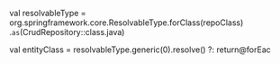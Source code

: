 val resolvableType = org.springframework.core.ResolvableType.forClass(repoClass)
    .`as`(CrudRepository::class.java)

val entityClass = resolvableType.generic(0).resolve() ?: return@forEac
